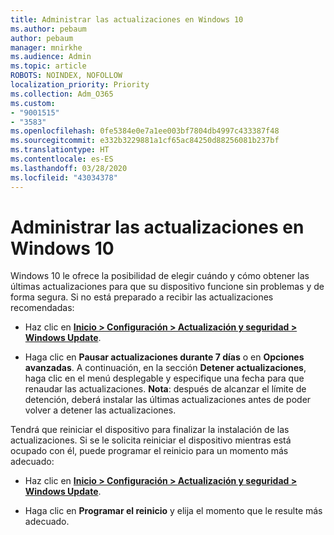 ```yaml
---
title: Administrar las actualizaciones en Windows 10
ms.author: pebaum
author: pebaum
manager: mnirkhe
ms.audience: Admin
ms.topic: article
ROBOTS: NOINDEX, NOFOLLOW
localization_priority: Priority
ms.collection: Adm_O365
ms.custom:
- "9001515"
- "3583"
ms.openlocfilehash: 0fe5384e0e7a1ee003bf7804db4997c433387f48
ms.sourcegitcommit: e332b3229881a1cf65ac84250d88256081b237bf
ms.translationtype: HT
ms.contentlocale: es-ES
ms.lasthandoff: 03/28/2020
ms.locfileid: "43034378"
---
```

# <a name="manage-updates-in-windows-10"></a>Administrar las actualizaciones en Windows 10

Windows 10 le ofrece la posibilidad de elegir cuándo y cómo obtener las últimas actualizaciones para que su dispositivo funcione sin problemas y de forma segura. Si no está preparado a recibir las actualizaciones recomendadas:

- Haz clic en **[Inicio > Configuración > Actualización y seguridad > Windows Update](ms-settings:windowsupdate)**.

- Haga clic en **Pausar actualizaciones durante 7 días** o en **Opciones avanzadas**. A continuación, en la sección **Detener actualizaciones**, haga clic en el menú desplegable y especifique una fecha para que renaudar las actualizaciones. **Nota**: después de alcanzar el límite de detención, deberá instalar las últimas actualizaciones antes de poder volver a detener las actualizaciones.

Tendrá que reiniciar el dispositivo para finalizar la instalación de las actualizaciones. Si se le solicita reiniciar el dispositivo mientras está ocupado con él, puede programar el reinicio para un momento más adecuado:

- Haz clic en **[Inicio > Configuración > Actualización y seguridad > Windows Update](ms-settings:windowsupdate)**.

- Haga clic en **Programar el reinicio** y elija el momento que le resulte más adecuado.

